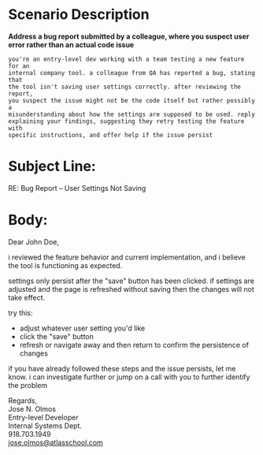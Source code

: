 # Scenario Description

**Address a bug report submitted by a colleague, where you suspect user
error rather than an actual code issue**

```
you're an entry-level dev working with a team testing a new feature for an
internal company tool. a colleague from QA has reported a bug, stating that
the tool isn't saving user settings correctly. after reviewing the report,
you suspect the issue might not be the code itself but rather possibly a
misunderstanding about how the settings are supposed to be used. reply
explaining your findings, suggesting they retry testing the feature with
specific instructions, and offer help if the issue persist
```

# Subject Line:

RE: Bug Report – User Settings Not Saving

# Body:

Dear John Doe,

i reviewed the feature behavior and current implementation, and i believe the
tool is functioning as expected.

settings only persist after the "save" button has been clicked. if settings are
adjusted and the page is refreshed without saving then the changes will not
take effect.

try this:

- adjust whatever user setting you'd like
- click the "save" button
- refresh or navigate away and then return to confirm the persistence of changes

if you have already followed these steps and the issue persists, let me
know. i can investigate further or jump on a call with you to further identify
the problem

Regards,\
Jose N. Olmos\
Entry-level Developer\
Internal Systems Dept.\
918.703.1949\
jose.olmos@atlasschool.com
